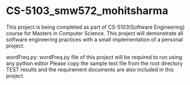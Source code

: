 # CS-5103_smw572_mohitsharma

This project is being completed as part of CS-5103(Software Engineering) course for Masters in Computer Science.
This project will demonstrate all software engineering practices with a small implementation of a personal project.

wordFreq.py: wordFreq.py file of this project will be required to run using any python editor 
Please copy the sample text file from the root directory
TEST results and the requirement documents are also included in this project.
